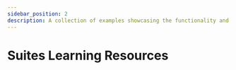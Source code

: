 ```yaml
---
sidebar_position: 2
description: A collection of examples showcasing the functionality and versatility of Suites.
---
```


# Suites Learning Resources

